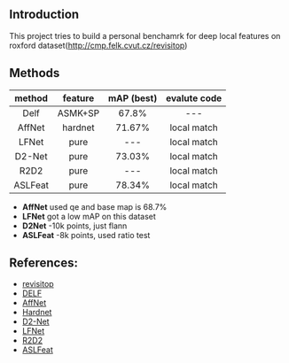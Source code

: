 ## Introduction
This project tries to build a personal benchamrk for deep local features on roxford dataset(http://cmp.felk.cvut.cz/revisitop)

## Methods
method | feature |  mAP (best) | evalute code
:---:|:---:|:---:|:---:
Delf | ASMK+SP | 67.8% | ---
AffNet | hardnet | 71.67% | local match
LFNet | pure | --- | local match
D2-Net | pure | 73.03% | local match
R2D2 | pure | --- | local match
ASLFeat | pure | 78.34% | local match 

- **AffNet** used qe and base map is 68.7%
- **LFNet** got a low mAP on this dataset
- **D2Net** -10k points, just flann
- **ASLFeat** -8k points, used ratio test

## References:
* [revisitop](https://github.com/filipradenovic/revisitop.git)
* [DELF](https://github.com/tensorflow/models/blob/master/research/delf)
* [AffNet](https://github.com/ducha-aiki/affnet)
* [Hardnet](https://github.com/DagnyT/hardnet.git)
* [D2-Net](https://github.com/mihaidusmanu/d2-net)
* [LFNet](https://github.com/vcg-uvic/lf-net-release)
* [R2D2](https://github.com/naver/r2d2)
* [ASLFeat](https://github.com/lzx551402/ASLFeat)



